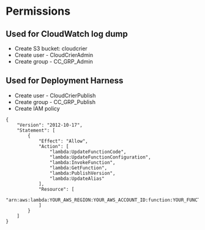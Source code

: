 # Permissions

## Used for CloudWatch log dump
* Create S3 bucket: cloudcrier
* Create user - CloudCrierAdmin
* Create group - CC_GRP_Admin

## Used for Deployment Harness
* Create user - CloudCrierPublish
* Create group - CC_GRP_Publish
* Create IAM policy
~~~~
{
    "Version": "2012-10-17",
    "Statement": [
        {
            "Effect": "Allow",
            "Action": [
                "lambda:UpdateFunctionCode",
                "lambda:UpdateFunctionConfiguration",
                "lambda:InvokeFunction",
                "lambda:GetFunction",
                "lambda:PublishVersion",
                "lambda:UpdateAlias"
            ],
            "Resource": [
                "arn:aws:lambda:YOUR_AWS_REGION:YOUR_AWS_ACCOUNT_ID:function:YOUR_FUNCTION_NAME"
            ]
        }
    ]
}
~~~~